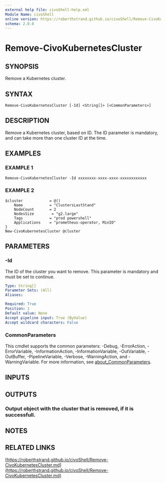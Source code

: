 ```yaml
---
external help file: civoShell-help.xml
Module Name: civoShell
online version: https://roberthstrand.github.io/civoShell/Remove-CivoKubernetesCluster.md
schema: 2.0.0
---
```


# Remove-CivoKubernetesCluster

## SYNOPSIS
Remove a Kubernetes cluster.

## SYNTAX

```
Remove-CivoKubernetesCluster [-Id] <String[]> [<CommonParameters>]
```

## DESCRIPTION
Remove a Kubernetes cluster, based on ID.
The ID parameter is mandatory, and can take more than one cluster ID at the time.

## EXAMPLES

### EXAMPLE 1
```
Remove-CivoKubernetesCluster -Id xxxxxxxx-xxxx-xxxx-xxxxxxxxxxxx
```

### EXAMPLE 2
```
$cluster            = @()
    Name            = "ClustersLastStand"
    NodeCount       = 2
    NodesSize        = "g2.large"
    Tags            = "prod powershell"
    Applications    = "prometheus-operator, MinIO"
}
New-CivoKubernetesCluster @cluster
```

## PARAMETERS

### -Id
The ID of the cluster you want to remove.
This parameter is mandatory and must be set to continue.

```yaml
Type: String[]
Parameter Sets: (All)
Aliases:

Required: True
Position: 1
Default value: None
Accept pipeline input: True (ByValue)
Accept wildcard characters: False
```

### CommonParameters
This cmdlet supports the common parameters: -Debug, -ErrorAction, -ErrorVariable, -InformationAction, -InformationVariable, -OutVariable, -OutBuffer, -PipelineVariable, -Verbose, -WarningAction, and -WarningVariable. For more information, see [about_CommonParameters](http://go.microsoft.com/fwlink/?LinkID=113216).

## INPUTS

## OUTPUTS

### Output object with the cluster that is removed, if it is successfull.
## NOTES

## RELATED LINKS

[https://roberthstrand.github.io/civoShell/Remove-CivoKubernetesCluster.md](https://roberthstrand.github.io/civoShell/Remove-CivoKubernetesCluster.md)

